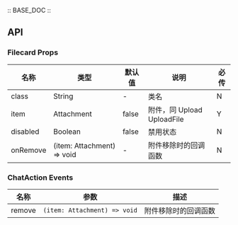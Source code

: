 :: BASE_DOC ::

## API

### Filecard Props

名称 | 类型 | 默认值 | 说明 | 必传
-- | -- | -- | -- | --
class | String | - | 类名 | N
item | Attachment | false | 附件，同 Upload UploadFile | Y
disabled | Boolean | false | 禁用状态 | N
onRemove | (item: Attachment) => void | - | 附件移除时的回调函数 | N


### ChatAction Events

名称 | 参数 | 描述
-- | -- | --
remove | `(item: Attachment) => void` | 附件移除时的回调函数